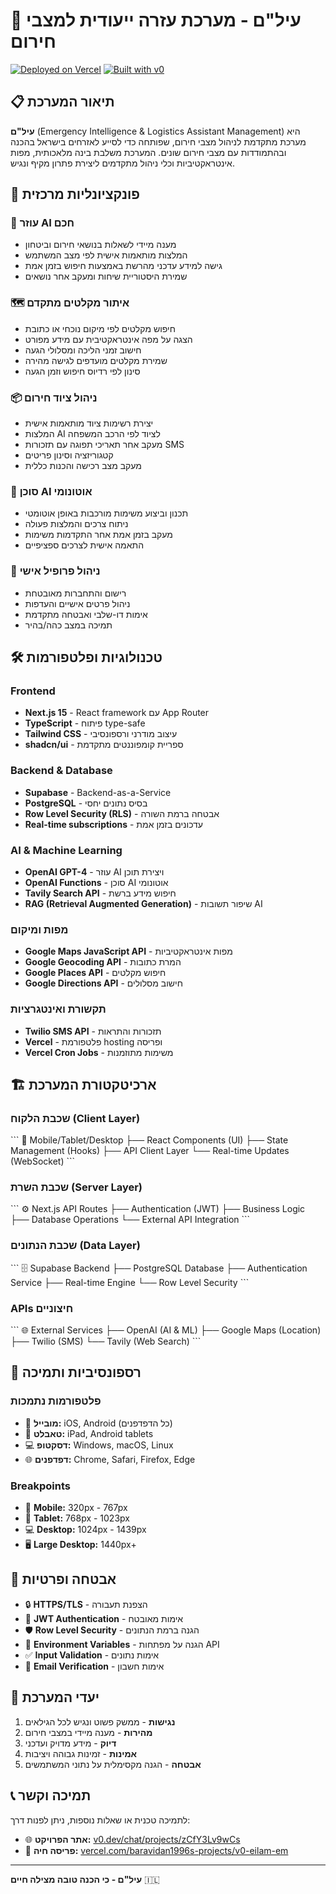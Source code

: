 # 🚨 עיל"ם - מערכת עזרה ייעודית למצבי חירום

[![Deployed on Vercel](https://img.shields.io/badge/Deployed%20on-Vercel-black?style=for-the-badge&logo=vercel)](https://vercel.com/baravidan1996s-projects/v0-eilam-em)
[![Built with v0](https://img.shields.io/badge/Built%20with-v0.dev-black?style=for-the-badge)](https://v0.dev/chat/projects/zCfY3Lv9wCs)

## 📋 תיאור המערכת

**עיל"ם** (Emergency Intelligence & Logistics Assistant Management) היא מערכת מתקדמת לניהול מצבי חירום, שפותחה כדי לסייע לאזרחים בישראל בהכנה ובהתמודדות עם מצבי חירום שונים. המערכת משלבת בינה מלאכותית, מפות אינטראקטיביות וכלי ניהול מתקדמים ליצירת פתרון מקיף ונגיש.

## 🎯 פונקציונליות מרכזית

### 🤖 **עוזר AI חכם**
- מענה מיידי לשאלות בנושאי חירום וביטחון
- המלצות מותאמות אישית לפי מצב המשתמש
- גישה למידע עדכני מהרשת באמצעות חיפוש בזמן אמת
- שמירת היסטוריית שיחות ומעקב אחר נושאים

### 🗺️ **איתור מקלטים מתקדם**
- חיפוש מקלטים לפי מיקום נוכחי או כתובת
- הצגה על מפה אינטראקטיבית עם מידע מפורט
- חישוב זמני הליכה ומסלולי הגעה
- שמירת מקלטים מועדפים לגישה מהירה
- סינון לפי רדיוס חיפוש וזמן הגעה

### 📦 **ניהול ציוד חירום**
- יצירת רשימות ציוד מותאמות אישית
- המלצות AI לציוד לפי הרכב המשפחה
- מעקב אחר תאריכי תפוגה עם תזכורות SMS
- קטגוריזציה וסינון פריטים
- מעקב מצב רכישה והכנות כללית

### 🤖 **סוכן AI אוטונומי**
- תכנון וביצוע משימות מורכבות באופן אוטומטי
- ניתוח צרכים והמלצות פעולה
- מעקב בזמן אמת אחר התקדמות משימות
- התאמה אישית לצרכים ספציפיים

### 👤 **ניהול פרופיל אישי**
- רישום והתחברות מאובטחת
- ניהול פרטים אישיים והעדפות
- אימות דו-שלבי ואבטחה מתקדמת
- תמיכה במצב כהה/בהיר

## 🛠️ טכנולוגיות ופלטפורמות

### **Frontend**
- **Next.js 15** - React framework עם App Router
- **TypeScript** - פיתוח type-safe
- **Tailwind CSS** - עיצוב מודרני ורספונסיבי
- **shadcn/ui** - ספריית קומפוננטים מתקדמת

### **Backend & Database**
- **Supabase** - Backend-as-a-Service
- **PostgreSQL** - בסיס נתונים יחסי
- **Row Level Security (RLS)** - אבטחה ברמת השורה
- **Real-time subscriptions** - עדכונים בזמן אמת

### **AI & Machine Learning**
- **OpenAI GPT-4** - עוזר AI ויצירת תוכן
- **OpenAI Functions** - סוכן AI אוטונומי
- **Tavily Search API** - חיפוש מידע ברשת
- **RAG (Retrieval Augmented Generation)** - שיפור תשובות AI

### **מפות ומיקום**
- **Google Maps JavaScript API** - מפות אינטראקטיביות
- **Google Geocoding API** - המרת כתובות
- **Google Places API** - חיפוש מקלטים
- **Google Directions API** - חישוב מסלולים

### **תקשורת ואינטגרציות**
- **Twilio SMS API** - תזכורות והתראות
- **Vercel** - פלטפורמת hosting ופריסה
- **Vercel Cron Jobs** - משימות מתוזמנות

## 🏗️ ארכיטקטורת המערכת

### **שכבת הלקוח (Client Layer)**
\`\`\`
📱 Mobile/Tablet/Desktop
├── React Components (UI)
├── State Management (Hooks)
├── API Client Layer
└── Real-time Updates (WebSocket)
\`\`\`

### **שכבת השרת (Server Layer)**
\`\`\`
⚙️ Next.js API Routes
├── Authentication (JWT)
├── Business Logic
├── Database Operations
└── External API Integration
\`\`\`

### **שכבת הנתונים (Data Layer)**
\`\`\`
🗄️ Supabase Backend
├── PostgreSQL Database
├── Authentication Service
├── Real-time Engine
└── Row Level Security
\`\`\`

### **APIs חיצוניים**
\`\`\`
🌐 External Services
├── OpenAI (AI & ML)
├── Google Maps (Location)
├── Twilio (SMS)
└── Tavily (Web Search)
\`\`\`

## 📱 רספונסיביות ותמיכה

### **פלטפורמות נתמכות**
- 📱 **מובייל:** iOS, Android (כל הדפדפנים)
- 📱 **טאבלט:** iPad, Android tablets
- 💻 **דסקטופ:** Windows, macOS, Linux
- 🌐 **דפדפנים:** Chrome, Safari, Firefox, Edge

### **Breakpoints**
- 📱 **Mobile:** 320px - 767px
- 📱 **Tablet:** 768px - 1023px
- 💻 **Desktop:** 1024px - 1439px
- 🖥️ **Large Desktop:** 1440px+

## 🔐 אבטחה ופרטיות

- 🔒 **HTTPS/TLS** - הצפנת תעבורה
- 🎫 **JWT Authentication** - אימות מאובטח
- 🛡️ **Row Level Security** - הגנה ברמת הנתונים
- 🔑 **Environment Variables** - הגנה על מפתחות API
- ✅ **Input Validation** - אימות נתונים
- 📧 **Email Verification** - אימות חשבון

## 🎯 יעדי המערכת

1. **נגישות** - ממשק פשוט ונגיש לכל הגילאים
2. **מהירות** - מענה מיידי במצבי חירום
3. **דיוק** - מידע מדויק ועדכני
4. **אמינות** - זמינות גבוהה ויציבות
5. **אבטחה** - הגנה מקסימלית על נתוני המשתמשים

## 📞 תמיכה וקשר

לתמיכה טכנית או שאלות נוספות, ניתן לפנות דרך:
- 🌐 **אתר הפרויקט:** [v0.dev/chat/projects/zCfY3Lv9wCs](https://v0.dev/chat/projects/zCfY3Lv9wCs)
- 🚀 **פריסה חיה:** [vercel.com/baravidan1996s-projects/v0-eilam-em](https://vercel.com/baravidan1996s-projects/v0-eilam-em)

---

**עיל"ם - כי הכנה טובה מצילה חיים** 🇮🇱
